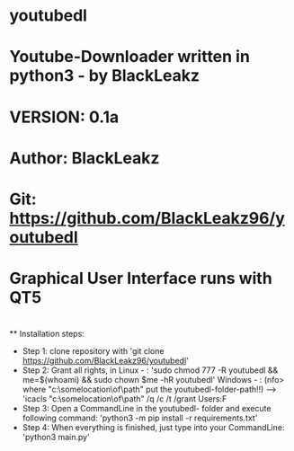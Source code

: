 #        youtubedl
#        Youtube-Downloader written in python3 - by BlackLeakz
# VERSION: 0.1a
# Author: BlackLeakz
# Git: https://github.com/BlackLeakz96/youtubedl
# Graphical User Interface runs with QT5
#
** Installation steps:
  
  - Step 1: clone repository with 'git clone https://github.com/BlackLeakz96/youtubedl' 
  - Step 2: Grant all rights, in 
             Linux     -  :  'sudo chmod 777 -R youtubedl && me=$(whoami) && sudo chown $me -hR youtubedl'
             Windows   -  :  (nfo> where "c:\somelocation\of\path" put the youtubedl-folder-path!!) --> 'icacls "c:\somelocation\of\path" /q /c /t /grant Users:F
  - Step 3: Open a CommandLine in the youtubedl- folder and execute following command: 'python3 -m pip install -r requirements.txt'
  - Step 4: When everything is finished, just type into your CommandLine: 'python3 main.py'


#
#
#
#
#
#
#
#
#
#
#
#
#
#
#
#
#
#
